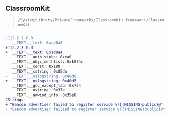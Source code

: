 ## ClassroomKit

> `/System/Library/PrivateFrameworks/ClassroomKit.framework/ClassroomKit`

```diff

-112.2.1.0.0
-  __TEXT.__text: 0xad0a8
+112.2.3.0.0
+  __TEXT.__text: 0xad0a4
   __TEXT.__auth_stubs: 0xea0
   __TEXT.__objc_methlist: 0x1074c
   __TEXT.__const: 0x180
   __TEXT.__cstring: 0x85da
-  __TEXT.__oslogstring: 0x40d6
+  __TEXT.__oslogstring: 0x40d5
   __TEXT.__gcc_except_tab: 0x734
   __TEXT.__ustring: 0x37e
   __TEXT.__unwind_info: 0x35e8
CStrings:
+ "Beacon advertiser failed to register service %!{(MISSING)public}@"
- "Beacon advertiser faileed to register service %!{(MISSING)public}@"

```

